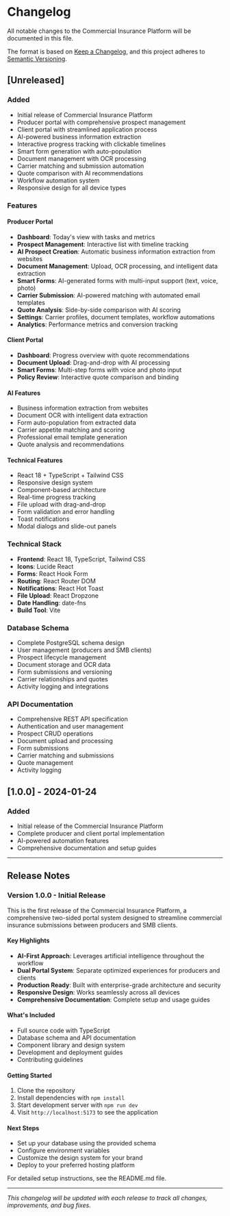 # Changelog

All notable changes to the Commercial Insurance Platform will be documented in this file.

The format is based on [Keep a Changelog](https://keepachangelog.com/en/1.0.0/),
and this project adheres to [Semantic Versioning](https://semver.org/spec/v2.0.0.html).

## [Unreleased]

### Added
- Initial release of Commercial Insurance Platform
- Producer portal with comprehensive prospect management
- Client portal with streamlined application process
- AI-powered business information extraction
- Interactive progress tracking with clickable timelines
- Smart form generation with auto-population
- Document management with OCR processing
- Carrier matching and submission automation
- Quote comparison with AI recommendations
- Workflow automation system
- Responsive design for all device types

### Features

#### Producer Portal
- **Dashboard**: Today's view with tasks and metrics
- **Prospect Management**: Interactive list with timeline tracking
- **AI Prospect Creation**: Automatic business information extraction from websites
- **Document Management**: Upload, OCR processing, and intelligent data extraction
- **Smart Forms**: AI-generated forms with multi-input support (text, voice, photo)
- **Carrier Submission**: AI-powered matching with automated email templates
- **Quote Analysis**: Side-by-side comparison with AI scoring
- **Settings**: Carrier profiles, document templates, workflow automations
- **Analytics**: Performance metrics and conversion tracking

#### Client Portal
- **Dashboard**: Progress overview with quote recommendations
- **Document Upload**: Drag-and-drop with AI processing
- **Smart Forms**: Multi-step forms with voice and photo input
- **Policy Review**: Interactive quote comparison and binding

#### AI Features
- Business information extraction from websites
- Document OCR with intelligent data extraction
- Form auto-population from extracted data
- Carrier appetite matching and scoring
- Professional email template generation
- Quote analysis and recommendations

#### Technical Features
- React 18 + TypeScript + Tailwind CSS
- Responsive design system
- Component-based architecture
- Real-time progress tracking
- File upload with drag-and-drop
- Form validation and error handling
- Toast notifications
- Modal dialogs and slide-out panels

### Technical Stack
- **Frontend**: React 18, TypeScript, Tailwind CSS
- **Icons**: Lucide React
- **Forms**: React Hook Form
- **Routing**: React Router DOM
- **Notifications**: React Hot Toast
- **File Upload**: React Dropzone
- **Date Handling**: date-fns
- **Build Tool**: Vite

### Database Schema
- Complete PostgreSQL schema design
- User management (producers and SMB clients)
- Prospect lifecycle management
- Document storage and OCR data
- Form submissions and versioning
- Carrier relationships and quotes
- Activity logging and integrations

### API Documentation
- Comprehensive REST API specification
- Authentication and user management
- Prospect CRUD operations
- Document upload and processing
- Form submissions
- Carrier matching and submissions
- Quote management
- Activity logging

## [1.0.0] - 2024-01-24

### Added
- Initial release of the Commercial Insurance Platform
- Complete producer and client portal implementation
- AI-powered automation features
- Comprehensive documentation and setup guides

---

## Release Notes

### Version 1.0.0 - Initial Release

This is the first release of the Commercial Insurance Platform, a comprehensive two-sided portal system designed to streamline commercial insurance submissions between producers and SMB clients.

#### Key Highlights
- **AI-First Approach**: Leverages artificial intelligence throughout the workflow
- **Dual Portal System**: Separate optimized experiences for producers and clients
- **Production Ready**: Built with enterprise-grade architecture and security
- **Responsive Design**: Works seamlessly across all devices
- **Comprehensive Documentation**: Complete setup and usage guides

#### What's Included
- Full source code with TypeScript
- Database schema and API documentation
- Component library and design system
- Development and deployment guides
- Contributing guidelines

#### Getting Started
1. Clone the repository
2. Install dependencies with `npm install`
3. Start development server with `npm run dev`
4. Visit `http://localhost:5173` to see the application

#### Next Steps
- Set up your database using the provided schema
- Configure environment variables
- Customize the design system for your brand
- Deploy to your preferred hosting platform

For detailed setup instructions, see the README.md file.

---

*This changelog will be updated with each release to track all changes, improvements, and bug fixes.*